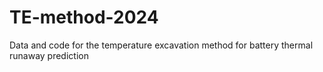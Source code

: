 # TE-method-2024

Data and code for the temperature excavation method for battery thermal runaway prediction
